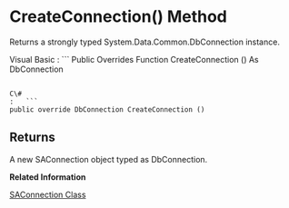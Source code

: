<!-- loio3c1970186c5f10148eb5f49b2363d740 -->

# CreateConnection\(\) Method

Returns a strongly typed System.Data.Common.DbConnection instance.



Visual Basic
:   ```
Public Overrides Function CreateConnection () As DbConnection
```

C\#
:   ```
public override DbConnection CreateConnection ()
```



## Returns

A new SAConnection object typed as DbConnection.

**Related Information**  


[SAConnection Class](saconnection-class-3c126bb.md "Represents a connection to a database.")

